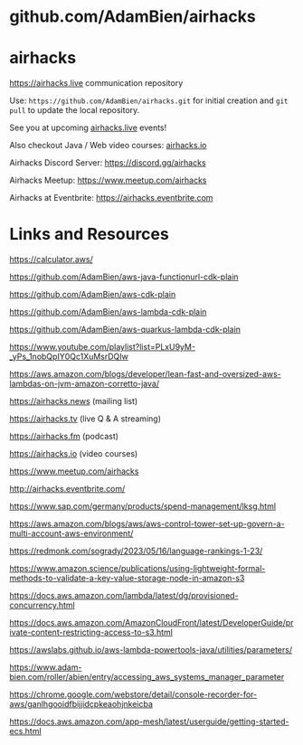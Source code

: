 # github.com/AdamBien/airhacks
airhacks
========

https://airhacks.live communication repository

Use: `https://github.com/AdamBien/airhacks.git` for initial creation and `git pull` to update the local repository.

See you at upcoming [airhacks.live](https://airhacks.live) events! 

Also checkout Java / Web video courses: [airhacks.io](http://airhacks.io) 

Airhacks Discord Server: https://discord.gg/airhacks

Airhacks Meetup: https://www.meetup.com/airhacks

Airhacks at Eventbrite: https://airhacks.eventbrite.com




# Links and Resources

https://calculator.aws/

https://github.com/AdamBien/aws-java-functionurl-cdk-plain

https://github.com/AdamBien/aws-cdk-plain

https://github.com/AdamBien/aws-lambda-cdk-plain

https://github.com/AdamBien/aws-quarkus-lambda-cdk-plain

https://www.youtube.com/playlist?list=PLxU9yM-_yPs_1nobQpIY0Qc1XuMsrDQIw

https://aws.amazon.com/blogs/developer/lean-fast-and-oversized-aws-lambdas-on-jvm-amazon-corretto-java/

https://airhacks.news (mailing list)

https://airhacks.tv (live Q & A streaming)

https://airhacks.fm (podcast)

https://airhacks.io (video courses)

https://www.meetup.com/airhacks

http://airhacks.eventbrite.com/

https://www.sap.com/germany/products/spend-management/lksg.html



https://aws.amazon.com/blogs/aws/aws-control-tower-set-up-govern-a-multi-account-aws-environment/

https://redmonk.com/sogrady/2023/05/16/language-rankings-1-23/

https://www.amazon.science/publications/using-lightweight-formal-methods-to-validate-a-key-value-storage-node-in-amazon-s3

https://docs.aws.amazon.com/lambda/latest/dg/provisioned-concurrency.html

https://docs.aws.amazon.com/AmazonCloudFront/latest/DeveloperGuide/private-content-restricting-access-to-s3.html

https://awslabs.github.io/aws-lambda-powertools-java/utilities/parameters/

https://www.adam-bien.com/roller/abien/entry/accessing_aws_systems_manager_parameter

https://chrome.google.com/webstore/detail/console-recorder-for-aws/ganlhgooidfbijjidcpkeaohjnkeicba

https://docs.aws.amazon.com/app-mesh/latest/userguide/getting-started-ecs.html